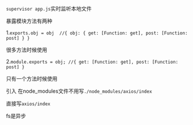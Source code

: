 `supervisor app.js`实时监听本地文件

暴露模块方法有两种

1.`exports.obj = obj  //{ obj: { get: [Function: get], post: [Function: post] } }`

很多方法时候使用

2.`module.exports = obj; //{ get: [Function: get], post: [Function: post] }`

只有一个方法时候使用





引入 在node_modules文件不用写`./node_modules/axios/index`

直接写`axios/index`

fs是异步

